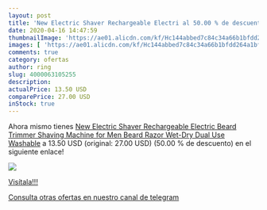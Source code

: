 ```yaml
---
layout: post
title: 'New Electric Shaver Rechargeable Electri al 50.00 % de descuento'
date: 2020-04-16 14:47:59
thumbnailImage: 'https://ae01.alicdn.com/kf/Hc144abbed7c84c34a66b1bfdd264a1bfM/New-Electric-Shaver-Rechargeable-Electric-Beard-Trimmer-Shaving-Machine-for-Men-Beard-Razor-Wet-Dry-Dual.jpg_350x350._SL200_.jpg'
images: [ 'https://ae01.alicdn.com/kf/Hc144abbed7c84c34a66b1bfdd264a1bfM/New-Electric-Shaver-Rechargeable-Electric-Beard-Trimmer-Shaving-Machine-for-Men-Beard-Razor-Wet-Dry-Dual.jpg_350x350._SL200_.jpg' ]
comments: true
category: ofertas
author: ring
slug: 4000063105255
description:
actualPrice: 13.50 USD
comparePrice: 27.00 USD
inStock: true
---
```


Ahora mismo tienes [New Electric Shaver Rechargeable Electric Beard Trimmer Shaving Machine for Men Beard Razor Wet-Dry Dual Use Washable](https://www.amazon.com/dp/4000063105255/?tag=redken08-20) a 13.50 USD (original: 27.00 USD) (50.00 %  de descuento) en el siguiente enlace!

[![](https://ae01.alicdn.com/kf/Hc144abbed7c84c34a66b1bfdd264a1bfM/New-Electric-Shaver-Rechargeable-Electric-Beard-Trimmer-Shaving-Machine-for-Men-Beard-Razor-Wet-Dry-Dual.jpg_350x350._SL200_.jpg)](https://www.amazon.com/dp/4000063105255/?tag=redken08-20)

[Visítala!!!](https://www.amazon.com/dp/4000063105255/?tag=redken08-20)

[Consulta otras ofertas en nuestro canal de telegram](https://t.me/s/ofertas25)
